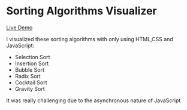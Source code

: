 # Sorting Algorithms Visualizer

[Live Demo](https://barisayyildiz.github.io/Sorting-Algorithms-Visualizer/)

I visualized these sorting algorithms with only using HTML,CSS and JavaScript:

* Selection Sort
* Insertion Sort
* Bubble Sort
* Radix Sort
* Cocktail Sort
* Gravity Sort

It was really challenging due to the asynchronous nature of JavaScript
